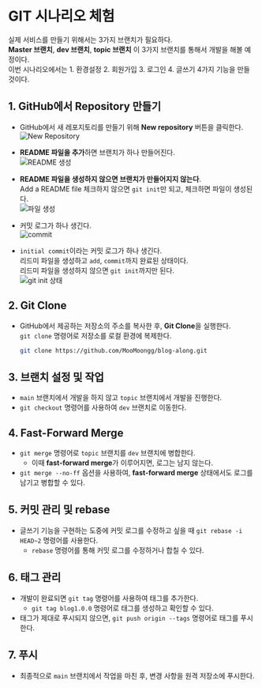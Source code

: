# GIT 시나리오 체험

실제 서비스를 만들기 위해서는 3가지 브랜치가 필요하다.  
**Master 브랜치**, **dev 브랜치**, **topic 브랜치** 이 3가지 브랜치를 통해서 개발을 해볼 예정이다.  
이번 시나리오에서는 1. 환경설정 2. 회원가입 3. 로그인 4. 글쓰기 4가지 기능을 만들 것이다.

## 1. GitHub에서 Repository 만들기

- GitHub에서 새 레포지토리를 만들기 위해 **New repository** 버튼을 클릭한다.  
  ![New Repository](https://prod-files-secure.s3.us-west-2.amazonaws.com/53fe439d-a4fb-4a08-87dc-f8b900f6364e/219ad56e-58e4-419a-ab07-89bcd506097f/image.png)

- **README 파일을 추가**하면 브랜치가 하나 만들어진다.  
  ![README 생성](https://prod-files-secure.s3.us-west-2.amazonaws.com/53fe439d-a4fb-4a08-87dc-f8b900f6364e/0a1bdf06-02a0-4ed3-9311-b3bb6e0f4d5a/image.png)

- **README 파일을 생성하지 않으면 브랜치가 만들어지지 않는다**.  
  Add a README file 체크하지 않으면 `git init`만 되고, 체크하면 파일이 생성된다.  
  ![파일 생성](https://prod-files-secure.s3.us-west-2.amazonaws.com/53fe439d-a4fb-4a08-87dc-f8b900f6364e/e3c02081-cc5c-49b0-9780-5f0c3258e910/image.png)

- 커밋 로그가 하나 생긴다.  
  ![commit](https://prod-files-secure.s3.us-west-2.amazonaws.com/53fe439d-a4fb-4a08-87dc-f8b900f6364e/91a45a7b-94ed-434e-b1a9-69c5a05943c9/image.png)

- `initial commit`이라는 커밋 로그가 하나 생긴다.  
  리드미 파일을 생성하고 `add`, `commit`까지 완료된 상태이다.  
  리드미 파일을 생성하지 않으면 `git init`까지만 된다.  
  ![git init 상태](https://prod-files-secure.s3.us-west-2.amazonaws.com/53fe439d-a4fb-4a08-87dc-f8b900f6364e/d3341e14-94fd-4315-95e1-5b939be6a16a/image.png)

## 2. Git Clone

- GitHub에서 제공하는 저장소의 주소를 복사한 후, **Git Clone**을 실행한다.  
  `git clone` 명령어로 저장소를 로컬 환경에 복제한다.
  ```bash
  git clone https://github.com/MooMoongg/blog-along.git
  ```

## 3. 브랜치 설정 및 작업

- `main` 브랜치에서 개발을 하지 않고 `topic` 브랜치에서 개발을 진행한다.
- `git checkout` 명령어를 사용하여 `dev` 브랜치로 이동한다.

## 4. Fast-Forward Merge

- `git merge` 명령어로 `topic` 브랜치를 `dev` 브랜치에 병합한다.
  - 이때 **fast-forward merge**가 이루어지면, 로그는 남지 않는다.
- `git merge --no-ff` 옵션을 사용하여, **fast-forward merge** 상태에서도 로그를 남기고 병합할 수 있다.

## 5. 커밋 관리 및 rebase

- 글쓰기 기능을 구현하는 도중에 커밋 로그를 수정하고 싶을 때 `git rebase -i HEAD~2` 명령어를 사용한다.
  - `rebase` 명령어를 통해 커밋 로그를 수정하거나 합칠 수 있다.

## 6. 태그 관리

- 개발이 완료되면 `git tag` 명령어를 사용하여 태그를 추가한다.
  - `git tag blog1.0.0` 명령어로 태그를 생성하고 확인할 수 있다.
- 태그가 제대로 푸시되지 않으면, `git push origin --tags` 명령어로 태그를 푸시한다.

## 7. 푸시

- 최종적으로 `main` 브랜치에서 작업을 마친 후, 변경 사항을 원격 저장소에 푸시한다.
